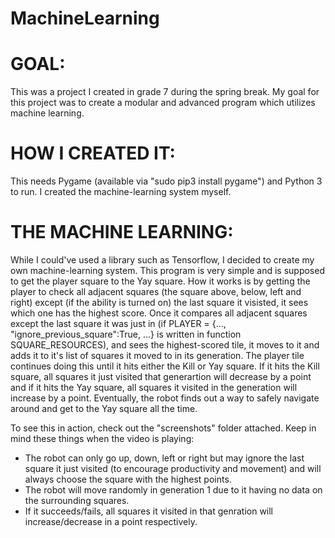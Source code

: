 # MachineLearning

# GOAL:
This was a project I created in grade 7 during the spring break.  My goal for this project was to create a modular and advanced program which utilizes machine learning.

# HOW I CREATED IT:
This needs Pygame (available via "sudo pip3 install pygame") and Python 3 to run.  I created the machine-learning system myself.


# THE MACHINE LEARNING:
While I could've used a library such as Tensorflow, I decided to create my own machine-learning system.  This program is very simple and is supposed to get the player square to the Yay square.  How it works is by getting the player to check all adjacent squares (the square above, below, left and right) except (if the ability is turned on) the last square it visisted, it sees which one has the highest score.  Once it compares all adjacent squares except the last square it was just in (if PLAYER = {..., "ignore_previous_square":True, ...} is written in function SQUARE_RESOURCES), and sees the highest-scored tile, it moves to it and adds it to it's list of squares it moved to in its generation.  The player tile continues doing this until it hits either the Kill or Yay square.  If it hits the Kill square, all squares it just visited that generartion will decrease by a point and if it hits the Yay square, all squares it visited in the generation will increase by a point.  Eventually, the robot finds out a way to safely navigate around and get to the Yay square all the time.

To see this in action, check out the "screenshots" folder attached.  Keep in mind these things when the video is playing:
- The robot can only go up, down, left or right but may ignore the last square it just visited (to encourage productivity and movement) and will always choose the square with the highest points.
- The robot will move randomly in generation 1 due to it having no data on the surrounding squares.  
- If it succeeds/fails, all squares it visited in that genration will increase/decrease in a point respectively.
